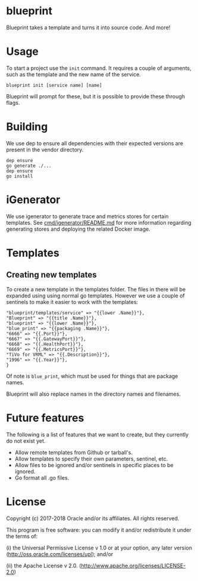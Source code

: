 # blueprint

Blueprint takes a template and turns it into source code. And more!

# Usage

To start a project use the `init` command. It requires a couple of arguments,
such as the template and the new name of the service.

```
blueprint init [service name] [name]
```

Blueprint will prompt for these, but it is possible to provide these through
flags.

# Building

We use dep to ensure all dependencies with their expected versions are
present in the vendor directory.

```
dep ensure
go generate ./...
dep ensure
go install
```

# iGenerator

We use igenerator to generate trace and metrics stores for certain templates.
See [cmd/igenerator/README.md](cmd/igenerator/README.md) for more information
regarding generating stores and deploying the related Docker image.

# Templates

## Creating new templates

To create a new template in the templates folder. The files in there
will be expanded using using normal go templates. However we use a couple of
sentinels to make it easier to work with the templates:

```
"blueprint/templates/service" => "{{lower .Name}}"},
"Blueprint" => "{{title .Name}}"},
"blueprint" => "{{lower .Name}}"},
"blue_print" => "{{packaging .Name}}"},
"6666" => "{{.Port}}"},
"6667" => "{{.GatewayPort}}"},
"6668" => "{{.HealthPort}}"},
"6669" => "{{.MetricsPort}}"},
"TiVo for VRML" => "{{.Description}}"},
"1996" => "{{.Year}}"},
}
```

Of note is `blue_print`, which must be used for things that are package names.

Blueprint will also replace names in the directory names and filenames.

# Future features

The following is a list of features that we want to create, but they currently
do not exist yet.

- Allow remote templates from Github or tarball's.
- Allow templates to specify their own parameters, sentinel, etc.
- Allow files to be ignored and/or sentinels in specific places to be ignored.
- Go format all .go files.

# License

Copyright (c) 2017-2018 Oracle and/or its affiliates.  All rights reserved.

This program is free software: you can modify it and/or redistribute it under
the terms of:

(i)  the Universal Permissive License v 1.0 or at your option, any
     later version (<http://oss.oracle.com/licenses/upl>); and/or

(ii) the Apache License v 2.0. (<http://www.apache.org/licenses/LICENSE-2.0>)
